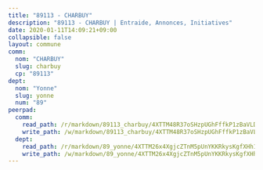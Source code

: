 ```yaml
---
title: "89113 - CHARBUY"
description: "89113 - CHARBUY | Entraide, Annonces, Initiatives"
date: 2020-01-11T14:09:21+09:00
collapsible: false
layout: commune
comm:
  nom: "CHARBUY"
  slug: charbuy
  cp: "89113"
dept:
  nom: "Yonne"
  slug: yonne
  num: "89"
peerpad:
  comm:
    read_path: /r/markdown/89113_charbuy/4XTTM48R37oSHzpUGhFffkP1zBaVLDNbJHdhupEbpBvo84bdM
    write_path: /w/markdown/89113_charbuy/4XTTM48R37oSHzpUGhFffkP1zBaVLDNbJHdhupEbpBvo84bdM-K3TgUqbD7mJCnKQuAnFESM9ANjJJHUpxTLgEQhcAzvSZyiauaKY2A1T5zCeKvFimPYN4HY6AXagaVR87Z2FwZrCHQbE4ZWGpzcyo25M9krcck78QEUo5iWdbmHKcqM82SZiLdXpX
  dept:
    read_path: /r/markdown/89_yonne/4XTTM26x4XgjcZTnM5pUnYKKRkysKgfXHh1wiigoPHqn9LDKB
    write_path: /w/markdown/89_yonne/4XTTM26x4XgjcZTnM5pUnYKKRkysKgfXHh1wiigoPHqn9LDKB-K3TgU4xaMVqzoRnPJNyddApuMoWvJyHL35bzooauYvdhG3MLg3ikjpoueq9BDtqVP4hJBQxpPxix2gohzXyST9tZPnEkyXpDMdHiAFpx7EU6e8WgvFk7NPsBQepM8o13bG9dyqq7
---
```


